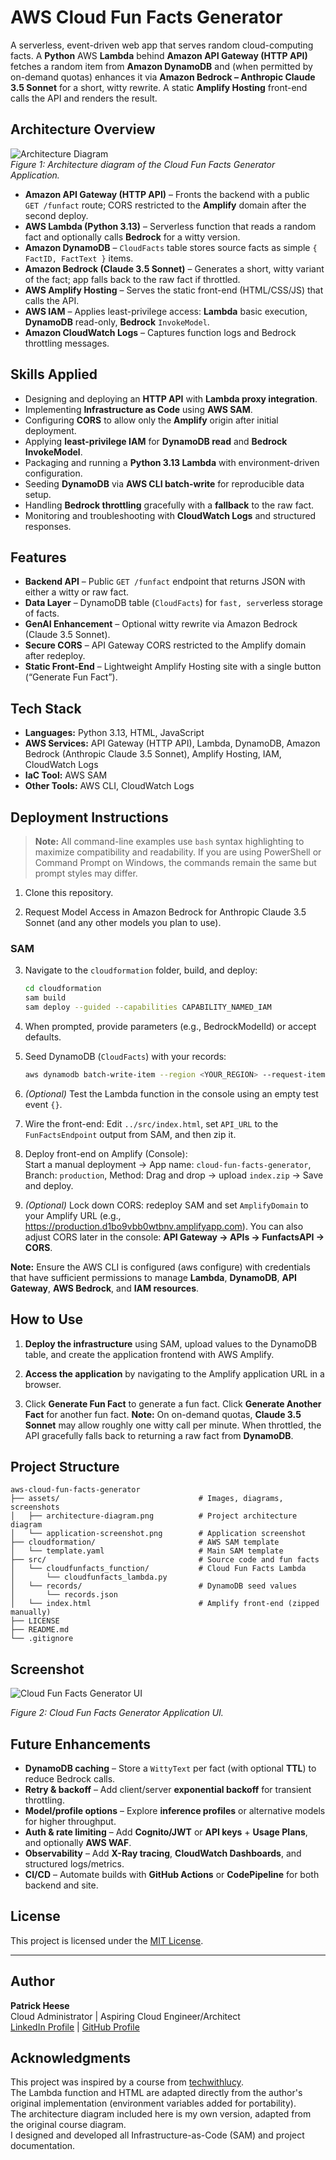 # AWS Cloud Fun Facts Generator
A serverless, event-driven web app that serves random cloud-computing facts. A **Python** AWS **Lambda** behind **Amazon API Gateway (HTTP API)** fetches a random item from **Amazon DynamoDB** and (when permitted by on-demand quotas) enhances it via **Amazon Bedrock – Anthropic Claude 3.5 Sonnet** for a short, witty rewrite. A static **Amplify Hosting** front-end calls the API and renders the result.  

## Architecture Overview
![Architecture Diagram](assets/architecture-diagram.png)  
*Figure 1: Architecture diagram of the Cloud Fun Facts Generator Application.*  

- **Amazon API Gateway (HTTP API)** – Fronts the backend with a public `GET /funfact` route; CORS restricted to the **Amplify** domain after the second deploy.  
- **AWS Lambda (Python 3.13)** – Serverless function that reads a random fact and optionally calls **Bedrock** for a witty version.  
- **Amazon DynamoDB** – `CloudFacts` table stores source facts as simple `{ FactID, FactText }` items.  
- **Amazon Bedrock (Claude 3.5 Sonnet)** – Generates a short, witty variant of the fact; app falls back to the raw fact if throttled.  
- **AWS Amplify Hosting** – Serves the static front-end (HTML/CSS/JS) that calls the API.  
- **AWS IAM** – Applies least-privilege access: **Lambda** basic execution, **DynamoDB** read-only, **Bedrock** `InvokeModel`.  
- **Amazon CloudWatch Logs** – Captures function logs and Bedrock throttling messages.  

## Skills Applied
- Designing and deploying an **HTTP API** with **Lambda proxy integration**.  
- Implementing **Infrastructure as Code** using **AWS SAM**.  
- Configuring **CORS** to allow only the **Amplify** origin after initial deployment.  
- Applying **least-privilege IAM** for **DynamoDB read** and **Bedrock InvokeModel**.  
- Packaging and running a **Python 3.13 Lambda** with environment-driven configuration.  
- Seeding **DynamoDB** via **AWS CLI batch-write** for reproducible data setup.  
- Handling **Bedrock throttling** gracefully with a **fallback** to the raw fact.  
- Monitoring and troubleshooting with **CloudWatch Logs** and structured responses.  

## Features
- **Backend API** – Public `GET /funfact` endpoint that returns JSON with either a witty or raw fact.  
- **Data Layer** – DynamoDB table (`CloudFacts`) for `fast, serv`erless storage of facts.  
- **GenAI Enhancement** – Optional witty rewrite via Amazon Bedrock (Claude 3.5 Sonnet).  
- **Secure CORS** – API Gateway CORS restricted to the Amplify domain after redeploy.  
- **Static Front-End** – Lightweight Amplify Hosting site with a single button (“Generate Fun Fact”).  

## Tech Stack
- **Languages:** Python 3.13, HTML, JavaScript  
- **AWS Services:** API Gateway (HTTP API), Lambda, DynamoDB, Amazon Bedrock (Anthropic Claude 3.5 Sonnet), Amplify Hosting, IAM, CloudWatch Logs  
- **IaC Tool:** AWS SAM  
- **Other Tools:** AWS CLI, CloudWatch Logs 

## Deployment Instructions
> **Note:** All command-line examples use `bash` syntax highlighting to maximize compatibility and readability. If you are using PowerShell or Command Prompt on Windows, the commands remain the same but prompt styles may differ.  

1. Clone this repository.  

2. Request Model Access in Amazon Bedrock for Anthropic Claude 3.5 Sonnet (and any other models you plan to use).  

### **SAM**
3. Navigate to the `cloudformation` folder, build, and deploy:  
   ```bash
   cd cloudformation
   sam build
   sam deploy --guided --capabilities CAPABILITY_NAMED_IAM
   ```
4. When prompted, provide parameters (e.g., BedrockModelId) or accept defaults.  

5. Seed DynamoDB (`CloudFacts`) with your records:  
   ```bash
   aws dynamodb batch-write-item --region <YOUR_REGION> --request-items file://../src/records/records.json
   ```

6. *(Optional)* Test the Lambda function in the console using an empty test event `{}`.  

7. Wire the front-end: Edit `../src/index.html`, set `API_URL` to the `FunFactsEndpoint` output from SAM, and then zip it.  

8. Deploy front-end on Amplify (Console):  
   Start a manual deployment -> App name: `cloud-fun-facts-generator`, Branch: `production`, Method: Drag and drop -> upload `index.zip` -> Save and deploy.  

9. *(Optional)* Lock down CORS: redeploy SAM and set `AmplifyDomain` to your Amplify URL (e.g., https://production.d1bo9vbb0wtbnv.amplifyapp.com). You can also adjust CORS later in the console: **API Gateway → APIs → FunfactsAPI → CORS**.
  
**Note:** Ensure the AWS CLI is configured (aws configure) with credentials that have sufficient permissions to manage **Lambda**, **DynamoDB**, **API Gateway**, **AWS Bedrock**, and **IAM resources**.  

## How to Use
1. **Deploy the infrastructure** using SAM, upload values to the DynamoDB table, and create the application frontend with AWS Amplify.  

2. **Access the application** by navigating to the Amplify application URL in a browser.  

3. Click **Generate Fun Fact** to generate a fun fact. Click **Generate Another Fact** for another fun fact. **Note:** On on-demand quotas, **Claude 3.5 Sonnet** may allow roughly one witty call per minute. When throttled, the API gracefully falls back to returning a raw fact from **DynamoDB**.    

## Project Structure
```plaintext
aws-cloud-fun-facts-generator
├── assets/                          	  # Images, diagrams, screenshots
│   ├── architecture-diagram.png          # Project architecture diagram
│   └── application-screenshot.png        # Application screenshot
├── cloudformation/                       # AWS SAM template
│   └── template.yaml                     # Main SAM template
├── src/                              	  # Source code and fun facts
│   └── cloudfunfacts_function/           # Cloud Fun Facts Lambda
│       └── cloudfunfacts_lambda.py
│   └── records/              			  # DynamoDB seed values
│       └── records.json
│   └── index.html			              # Amplify front-end (zipped manually)
├── LICENSE
├── README.md
└── .gitignore
```

## Screenshot
![Cloud Fun Facts Generator UI](assets/application-screenshot.png)  

*Figure 2: Cloud Fun Facts Generator Application UI.*  

## Future Enhancements
- **DynamoDB caching** – Store a `WittyText` per fact (with optional **TTL**) to reduce Bedrock calls.  
- **Retry & backoff** – Add client/server **exponential backoff** for transient throttling.  
- **Model/profile options** – Explore **inference profiles** or alternative models for higher throughput.  
- **Auth & rate limiting** – Add **Cognito/JWT** or **API keys** + **Usage Plans**, and optionally **AWS WAF**.  
- **Observability** – Add **X-Ray tracing**, **CloudWatch Dashboards**, and structured logs/metrics.  
- **CI/CD** – Automate builds with **GitHub Actions** or **CodePipeline** for both backend and site.  

## License
This project is licensed under the [MIT License](LICENSE).  

---

## Author
**Patrick Heese**  
Cloud Administrator | Aspiring Cloud Engineer/Architect  
[LinkedIn Profile](https://www.linkedin.com/in/patrick-heese/) | [GitHub Profile](https://github.com/patrick-heese)

## Acknowledgments
This project was inspired by a course from [techwithlucy](https://github.com/techwithlucy).  
The Lambda function and HTML are adapted directly from the author's original implementation (environment variables added for portability).  
The architecture diagram included here is my own version, adapted from the original course diagram.  
I designed and developed all Infrastructure-as-Code (SAM) and project documentation.  
